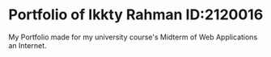 # Portfolio of Ikkty Rahman ID:2120016
My Portfolio made for my university course's Midterm of Web Applications an Internet.
